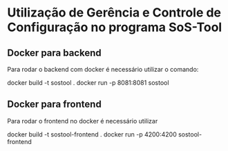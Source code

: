 # Utilização de Gerência e Controle de Configuração no programa SoS-Tool

## Docker para backend
Para rodar o backend com docker é necessário utilizar o comando:

docker build -t sostool .
docker run -p 8081:8081 sostool

## Docker para frontend
Para rodar o frontend no docker é necessário utilizar

docker build -t sostool-frontend .
docker run -p 4200:4200 sostool-frontend